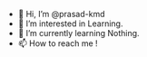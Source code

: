 - 👋 Hi, I’m @prasad-kmd
- 👀 I’m interested in Learning.
- 🌱 I’m currently learning Nothing.
- 📫 How to reach me !

<!---
prasad-kmd/prasad-kmd is a ✨ special ✨ repository because its `README.md` (this file) appears on your GitHub profile.
You can click the Preview link to take a look at your changes.
--->
